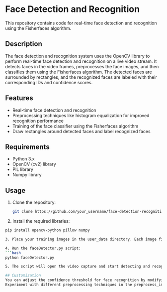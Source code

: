 # Face Detection and Recognition

This repository contains code for real-time face detection and recognition using the Fisherfaces algorithm.

## Description

The face detection and recognition system uses the OpenCV library to perform real-time face detection and recognition on a live video stream. It detects faces in the video frames, preprocesses the face images, and then classifies them using the Fisherfaces algorithm. The detected faces are surrounded by rectangles, and the recognized faces are labeled with their corresponding IDs and confidence scores.

## Features

- Real-time face detection and recognition
- Preprocessing techniques like histogram equalization for improved recognition performance
- Training of the face classifier using the Fisherfaces algorithm
- Draw rectangles around detected faces and label recognized faces

## Requirements

- Python 3.x
- OpenCV (cv2) library
- PIL library
- Numpy library

## Usage

1. Clone the repository:

   ```bash
   git clone https://github.com/your_username/face-detection-recognition.git

2. Install the required libraries:

```bash
pip install opencv-python pillow numpy

3. Place your training images in the user_data directory. Each image file should be named with the format "ID.XX.jpg", where ID is the label/ID of the person in the image.

4. Run the faceDetector.py script:
```bash
python faceDetector.py

5. The script will open the video capture and start detecting and recognizing faces in real-time.

## Customization
You can adjust the confidence threshold for face recognition by modifying the confidence_threshold parameter in the detect() function.
Experiment with different preprocessing techniques in the preprocess_image() function to enhance the quality of input images.
